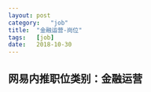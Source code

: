 ```yaml
---
layout:	post
category:	"job"
title:	"金融运营-岗位"
tags:	[job]
date:	2018-10-30
---
```

## 网易内推职位类别：金融运营
